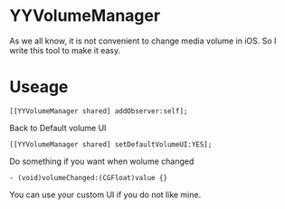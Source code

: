 # YYVolumeManager

As we all know, it is not convenient to change media volume in iOS. So I write this tool to make it easy.

# Useage
```
[[YYVolumeManager shared] addObserver:self];
```

Back to Default volume UI
```
[[YYVolumeManager shared] setDefaultVolumeUI:YES];
```

Do something if you want when wolume changed
```
- (void)volumeChanged:(CGFloat)value {}
```

You can use your custom UI if you do not like mine.
